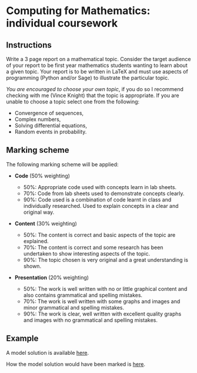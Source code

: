 # Computing for Mathematics: individual coursework

## Instructions

Write a 3 page report on a mathematical topic. Consider the target audience of your report to be first year mathematics students wanting to learn about a given topic. Your report is to be written in LaTeX and must use aspects of programming (Python and/or Sage) to illustrate the particular topic.

*You are encouraged to choose your own topic*, if you do so I recommend checking with me (Vince Knight) that the topic is appropriate. If you are unable to choose a topic select one from the following:

- Convergence of sequences,
- Complex numbers,
- Solving differential equations,
- Random events in probability.

## Marking scheme

The following marking scheme will be applied:

- **Code** (50% weighting)
    - 50%: Appropriate code used with concepts learn in lab sheets.
    - 70%: Code from lab sheets used to demonstrate concepts clearly.
    - 90%: Code used is a combination of code learnt in class and individually researched. Used to explain concepts in a clear and original way.

- **Content** (30% weighting)
    - 50%: The content is correct and basic aspects of the topic are explained.
    - 70%: The content is correct and some research has been undertaken to show interesting aspects of the topic.
    - 90%: The topic chosen is very original and a great understanding is shown.

- **Presentation** (20% weighting)
    - 50%: The work is well written with no or little graphical content and also contains grammatical and spelling mistakes.
    - 70%: The work is well written with some graphs and images and minor grammatical and spelling mistakes.
    - 90%: The work is clear, well written with excellent quality graphs and images with no grammatical and spelling mistakes.

## Example

A model solution is available [here]().

How the model solution would have been marked is [here]().
